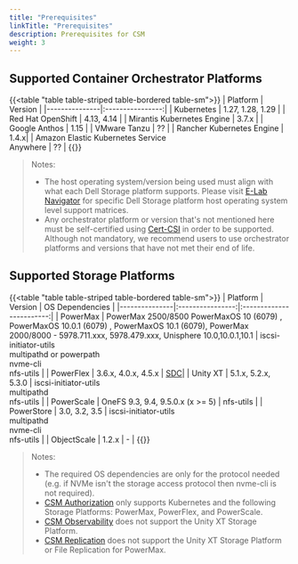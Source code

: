 ```yaml
---
title: "Prerequisites"
linkTitle: "Prerequisites"
description: Prerequisites for CSM 
weight: 3
---
```


## Supported Container Orchestrator Platforms

{{<table "table table-striped table-bordered table-sm">}}
| Platform      | Version          |
|---------------|:----------------:|
| Kubernetes    | 1.27, 1.28, 1.29 |
| Red Hat OpenShift | 4.13, 4.14 |
| Mirantis Kubernetes Engine | 3.7.x |
| Google Anthos |        1.15      |
| VMware Tanzu  |        ??        |
| Rancher Kubernetes Engine | 1.4.x|
| Amazon Elastic Kubernetes Service<br> Anywhere | ?? |
{{</table>}}

> Notes:
> * The host operating system/version being used must align with what each Dell Storage platform supports. Please visit [E-Lab Navigator](https://elabnavigator.dell.com/eln/modernHomeSSM) for specific Dell Storage platform host operating system level support matrices.
> * Any orchestrator platform or version that's not mentioned here must be self-certified using [Cert-CSI](https://dell.github.io/csm-docs/docs/csidriver/installation/test/certcsi/) in order to be supported.  Although not mandatory, we recommend users to use orchestrator platforms and versions that have not met their end of life.

## Supported Storage Platforms

{{<table "table table-striped table-bordered table-sm">}}
| Platform      | Version          | OS Dependencies          |
|---------------|:----------------:|:------------------------:|
| PowerMax    | PowerMax 2500/8500 PowerMaxOS 10 (6079) , PowerMaxOS 10.0.1 (6079) , PowerMaxOS 10.1 (6079), PowerMax 2000/8000 - 5978.711.xxx, 5978.479.xxx, Unisphere 10.0,10.0.1,10.1 | iscsi-initiator-utils<br>multipathd or powerpath<br>nvme-cli<br>nfs-utils |
| PowerFlex | 3.6.x, 4.0.x, 4.5.x | [SDC](https://www.dell.com/support/home/en-us/product-support/product/scaleio/drivers)|
| Unity XT | 5.1.x, 5.2.x, 5.3.0 | iscsi-initiator-utils<br>multipathd<br>nfs-utils |
| PowerScale | OneFS 9.3, 9.4, 9.5.0.x (x >= 5) | nfs-utils |
| PowerStore  | 3.0, 3.2, 3.5 | iscsi-initiator-utils<br>multipathd<br>nvme-cli<br>nfs-utils |
| ObjectScale | 1.2.x | - |
{{</table>}}

> Notes:
> * The required OS dependencies are only for the protocol needed (e.g. if NVMe isn't the storage access protocol then nvme-cli is not required).
> * [CSM Authorization](https://dell.github.io/csm-docs/docs/authorization/) only supports Kubernetes and the following Storage Platforms: PowerMax, PowerFlex, and PowerScale.
> * [CSM Observability](https://dell.github.io/csm-docs/docs/observability/) does not support the Unity XT Storage Platform.
> * [CSM Replication](https://dell.github.io/csm-docs/docs/replication/) does not support the Unity XT Storage Platform or File Replication for PowerMax.
